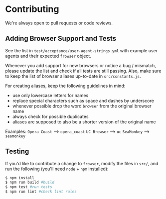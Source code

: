 # Contributing

We're always open to pull requests or code reviews.

## Adding Browser Support and Tests

See the list in `test/acceptance/user-agent-strings.yml` with example user agents and their expected `frowser` object.

Whenever you add support for new browsers or notice a bug / mismatch, please update the list and check if all tests are still passing. Also, make sure to keep the list of browser aliases up-to-date in `src/constants.js`.

For creating aliases, keep the following guidelines in mind:
 - use only lowercase letters for names
 - replace special characters such as space and dashes by underscore
 - whenever possible drop the word `browser` from the original browser name
 - always check for possible duplicates
 - aliases are supposed to also be a shorter version of the original name

Examples:
`Opera Coast` --> `opera_coast`
`UC Browser`  --> `uc`
`SeaMonkey`   --> `seamonkey`

## Testing

If you'd like to contribute a change to `frowser`, modify the files in `src/`, and run the following (you'll need `node` + `npm` installed):

``` sh
$ npm install
$ npm run build #build
$ npm test #run tests
$ npm run lint #check lint rules
```
